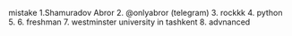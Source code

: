 mistake
1.Shamuradov Abror  2.  @onlyabror (telegram) 3. rockkk 4. python 5. 6. freshman 7. westminster university in tashkent 8. advnanced
